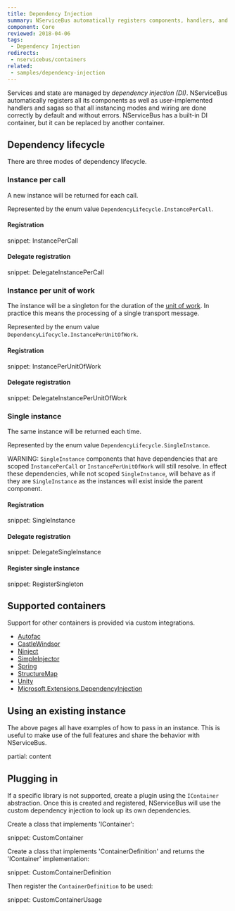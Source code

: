 ```yaml
---
title: Dependency Injection
summary: NServiceBus automatically registers components, handlers, and sagas.
component: Core
reviewed: 2018-04-06
tags:
 - Dependency Injection
redirects:
 - nservicebus/containers
related:
 - samples/dependency-injection
---
```


Services and state are managed by _dependency injection (DI)_. NServiceBus automatically registers all its components as well as user-implemented handlers and sagas so that all instancing modes and wiring are done correctly by default and without errors. NServiceBus has a built-in DI container, but it can be replaced by another container.


## Dependency lifecycle

There are three modes of dependency lifecycle.


### Instance per call

A new instance will be returned for each call.

Represented by the enum value `DependencyLifecycle.InstancePerCall`.


#### Registration

snippet: InstancePerCall


#### Delegate registration

snippet: DelegateInstancePerCall


### Instance per unit of work

The instance will be a singleton for the duration of the [unit of work](/nservicebus/pipeline/unit-of-work.md). In practice this means the processing of a single transport message.

Represented by the enum value `DependencyLifecycle.InstancePerUnitOfWork`.


#### Registration

snippet: InstancePerUnitOfWork


#### Delegate registration

snippet: DelegateInstancePerUnitOfWork


### Single instance

The same instance will be returned each time.

Represented by the enum value `DependencyLifecycle.SingleInstance`.

WARNING: `SingleInstance` components that have dependencies that are scoped `InstancePerCall` or `InstancePerUnitOfWork` will still resolve. In effect these dependencies, while not scoped `SingleInstance`, will behave as if they are `SingleInstance` as the instances will exist inside the parent component.


#### Registration

snippet: SingleInstance


#### Delegate registration

snippet: DelegateSingleInstance


#### Register single instance

snippet: RegisterSingleton


## Supported containers

Support for other containers is provided via custom integrations.

 * [Autofac](autofac.md)
 * [CastleWindsor](castlewindsor.md)
 * [Ninject](ninject.md)
 * [SimpleInjector](simpleinjector.md)
 * [Spring](spring.md)
 * [StructureMap](structuremap.md)
 * [Unity](unity.md)
 * [Microsoft.Extensions.DependencyInjection](msdependencyinjection.md)


## Using an existing instance

The above pages all have examples of how to pass in an instance. This is useful to make use of the full features and share the behavior with NServiceBus.


partial: content


## Plugging in

If a specific library is not supported, create a plugin using the `IContainer` abstraction. Once this is created and registered, NServiceBus will use the custom dependency injection to look up its own dependencies.

Create a class that implements 'IContainer':

snippet: CustomContainer


Create a class that implements 'ContainerDefinition' and returns the 'IContainer' implementation:

snippet: CustomContainerDefinition


Then register the `ContainerDefinition` to be used:

snippet: CustomContainerUsage
